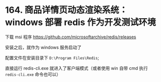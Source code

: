 # 164. 商品详情页动态渲染系统：windows 部署 redis 作为开发测试环境

下载 msi 程序 https://github.com/microsoftarchive/redis/releases

安装之后，就作为 windows 服务启动了

配置文件在安装目录下 `D:\Program Files\Redis`;

直接运行 redis-cli.exe 就进入了客户端模式（或者使用 win 自带 cmd 执行 `redis-cli.exe` 命令也可以）


<iframe  height="500px" width="100%" frameborder=0 allowfullscreen="true" :src="$withBase('/ads.html')"></iframe>